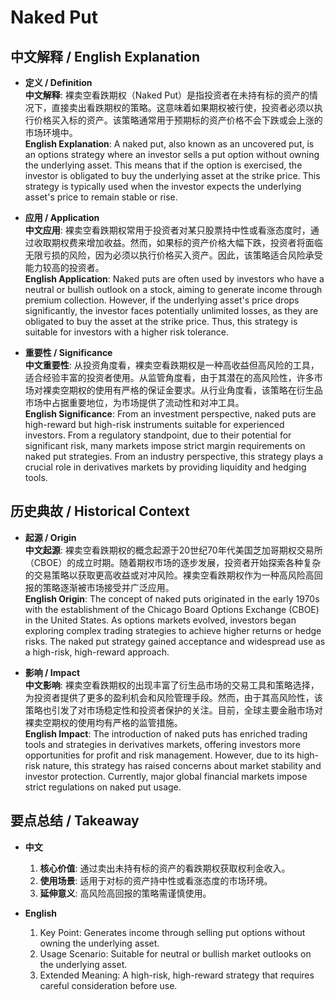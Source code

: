 # Naked Put

## 中文解释 / English Explanation

* **定义 / Definition**  
  **中文解释**: 裸卖空看跌期权（Naked Put）是指投资者在未持有标的资产的情况下，直接卖出看跌期权的策略。这意味着如果期权被行使，投资者必须以执行价格买入标的资产。该策略通常用于预期标的资产价格不会下跌或会上涨的市场环境中。  
  **English Explanation**: A naked put, also known as an uncovered put, is an options strategy where an investor sells a put option without owning the underlying asset. This means that if the option is exercised, the investor is obligated to buy the underlying asset at the strike price. This strategy is typically used when the investor expects the underlying asset's price to remain stable or rise.

* **应用 / Application**  
  **中文应用**: 裸卖空看跌期权常用于投资者对某只股票持中性或看涨态度时，通过收取期权费来增加收益。然而，如果标的资产价格大幅下跌，投资者将面临无限亏损的风险，因为必须以执行价格买入资产。因此，该策略适合风险承受能力较高的投资者。  
  **English Application**: Naked puts are often used by investors who have a neutral or bullish outlook on a stock, aiming to generate income through premium collection. However, if the underlying asset's price drops significantly, the investor faces potentially unlimited losses, as they are obligated to buy the asset at the strike price. Thus, this strategy is suitable for investors with a higher risk tolerance.

* **重要性 / Significance**  
  **中文重要性**: 从投资角度看，裸卖空看跌期权是一种高收益但高风险的工具，适合经验丰富的投资者使用。从监管角度看，由于其潜在的高风险性，许多市场对裸卖空期权的使用有严格的保证金要求。从行业角度看，该策略在衍生品市场中占据重要地位，为市场提供了流动性和对冲工具。  
  **English Significance**: From an investment perspective, naked puts are high-reward but high-risk instruments suitable for experienced investors. From a regulatory standpoint, due to their potential for significant risk, many markets impose strict margin requirements on naked put strategies. From an industry perspective, this strategy plays a crucial role in derivatives markets by providing liquidity and hedging tools.

## 历史典故 / Historical Context

* **起源 / Origin**  
  **中文起源**: 裸卖空看跌期权的概念起源于20世纪70年代美国芝加哥期权交易所（CBOE）的成立时期。随着期权市场的逐步发展，投资者开始探索各种复杂的交易策略以获取更高收益或对冲风险。裸卖空看跌期权作为一种高风险高回报的策略逐渐被市场接受并广泛应用。  
  **English Origin**: The concept of naked puts originated in the early 1970s with the establishment of the Chicago Board Options Exchange (CBOE) in the United States. As options markets evolved, investors began exploring complex trading strategies to achieve higher returns or hedge risks. The naked put strategy gained acceptance and widespread use as a high-risk, high-reward approach.

* **影响 / Impact**  
  **中文影响**: 裸卖空看跌期权的出现丰富了衍生品市场的交易工具和策略选择，为投资者提供了更多的盈利机会和风险管理手段。然而，由于其高风险性，该策略也引发了对市场稳定性和投资者保护的关注。目前，全球主要金融市场对裸卖空期权的使用均有严格的监管措施。  
  **English Impact**: The introduction of naked puts has enriched trading tools and strategies in derivatives markets, offering investors more opportunities for profit and risk management. However, due to its high-risk nature, this strategy has raised concerns about market stability and investor protection. Currently, major global financial markets impose strict regulations on naked put usage.

## 要点总结 / Takeaway

* **中文**  
  1. **核心价值**: 通过卖出未持有标的资产的看跌期权获取权利金收入。
  2. **使用场景**: 适用于对标的资产持中性或看涨态度的市场环境。
  3. **延伸意义**: 高风险高回报的策略需谨慎使用。

* **English**  
  1. Key Point: Generates income through selling put options without owning the underlying asset.
  2. Usage Scenario: Suitable for neutral or bullish market outlooks on the underlying asset.
  3. Extended Meaning: A high-risk, high-reward strategy that requires careful consideration before use.
